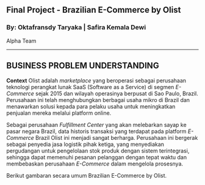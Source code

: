 ## Final Project - Brazilian E-Commerce by Olist
### By: Oktafransdy Taryaka | Safira Kemala Dewi 
Alpha Team
<hr>

<!-- ABOUT THE PROJECT -->
## BUSINESS PROBLEM UNDERSTANDING

**Context**
Olist adalah *marketplace* yang beroperasi sebagai perusahaan teknologi perangkat lunak SaaS (Software as a Service) di segmen *E-Commerce* sejak 2015 dan wilayah operasinya berpusat di Sao Paulo, Brazil. Perusahaan ini telah menghubungkan berbagai usaha mikro di Brazil dan menawarkan solusi kepada para pelaku usaha untuk meningkatkan penjualan mereka melalui platform online. 

Sebagai perusahaan <i>Fulfillment Center</i> yang akan melebarkan sayap ke pasar negara Brazil, data historis transaksi yang terdapat pada platform <i>E-Commerce</i> Brazil Olist ini menjadi sangat berharga. Perusahaan ini bergerak sebagai penyedia jasa logistik pihak ketiga, yang menyediakan pergudangan untuk pengelolaan stok produk dengan sistem terintegrasi, sehingga dapat memenuhi pesanan pelanggan dengan tepat waktu dan membebaskan perusahaan <i>E-Commerce</i> dalam mengelola prosesnya. 

Berikut gambaran secara umum Brazilian E-Commerce by Olist.

